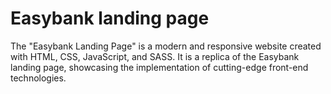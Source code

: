 # Easybank landing page
 The "Easybank Landing Page" is a modern and responsive website created with HTML, CSS, JavaScript, and SASS. It is a replica of the Easybank landing page, showcasing the implementation of cutting-edge front-end technologies.
